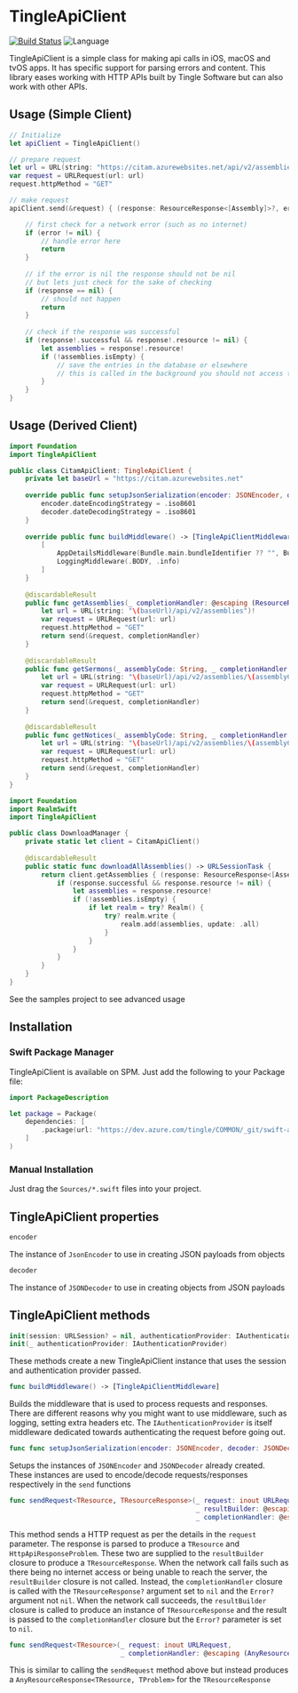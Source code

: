 # TingleApiClient


[![Build Status](https://dev.azure.com/tingle/COMMON/_apis/build/status/Swift%20-%20ApiClients?branchName=master)](https://dev.azure.com/tingle/COMMON/_build/latest?definitionId=239&branchName=master)
![Language](https://img.shields.io/badge/language-Swift%205.0-orange.svg)

TingleApiClient is a simple class for making api calls in iOS, macOS and tvOS apps. It has specific support for parsing errors and content.
This library eases working with HTTP APIs built by Tingle Software but can also work with other APIs.

## Usage (Simple Client)

```swift
// Initialize
let apiClient = TingleApiClient()

// prepare request
let url = URL(string: "https://citam.azurewebsites.net/api/v2/assemblies")!
var request = URLRequest(url: url)
request.httpMethod = "GET"

// make request
apiClient.send(&request) { (response: ResourceResponse<[Assembly]>?, error: Error?) in

    // first check for a network error (such as no internet)
    if (error != nil) {
        // handle error here
        return
    }
    
    // if the error is nil the response should not be nil
    // but lets just check for the sake of checking
    if (response == nil) {
        // should not happen
        return
    }
    
    // check if the response was successful
    if (response!.successful && response!.resource != nil) {
        let assemblies = response!.resource!
        if (!assemblies.isEmpty) {
            // save the entries in the database or elsewhere
            // this is called in the background you should not access the UI thread directly without a dispatcher
        }
    }
}
```

## Usage (Derived Client)

```swift
import Foundation
import TingleApiClient

public class CitamApiClient: TingleApiClient {
    private let baseUrl = "https://citam.azurewebsites.net"
    
    override public func setupJsonSerialization(encoder: JSONEncoder, decoder: JSONDecoder) {
        encoder.dateEncodingStrategy = .iso8601
        decoder.dateDecodingStrategy = .iso8601
    }
    
    override public func buildMiddleware() -> [TingleApiClientMiddleware] {
        [
            AppDetailsMiddleware(Bundle.main.bundleIdentifier ?? "", Bundle.main.shortBundleVersion, Bundle.main.shortBundleVersion),
            LoggingMiddleware(.BODY, .info)
        ]
    }
    
    @discardableResult
    public func getAssemblies(_ completionHandler: @escaping (ResourceResponse<[Assembly]>?, error: Error?) -> Void) -> URLSessionTask {
        let url = URL(string: "\(baseUrl)/api/v2/assemblies")!
        var request = URLRequest(url: url)
        request.httpMethod = "GET"
        return send(&request, completionHandler)
    }
    
    @discardableResult
    public func getSermons(_ assemblyCode: String, _ completionHandler: @escaping (ResourceResponse<[Sermon]>?, error: Error?) -> Void) -> URLSessionTask {
        let url = URL(string: "\(baseUrl)/api/v2/assemblies/\(assemblyCode)/sermons")!
        var request = URLRequest(url: url)
        request.httpMethod = "GET"
        return send(&request, completionHandler)
    }
    
    @discardableResult
    public func getNotices(_ assemblyCode: String, _ completionHandler: @escaping (ResourceResponse<[Notice]>?, error: Error?) -> Void) -> URLSessionTask {
        let url = URL(string: "\(baseUrl)/api/v2/assemblies/\(assemblyCode)/notices")!
        var request = URLRequest(url: url)
        request.httpMethod = "GET"
        return send(&request, completionHandler)
    }
}
```

```swift
import Foundation
import RealmSwift
import TingleApiClient

public class DownloadManager {
    private static let client = CitamApiClient()
    
    @discardableResult
    public static func downloadAllAssemblies() -> URLSessionTask {
        return client.getAssemblies { (response: ResourceResponse<[Assembly]>) in
            if (response.successful && response.resource != nil) {
                let assemblies = response.resource!
                if (!assemblies.isEmpty) {
                    if let realm = try? Realm() {
                        try? realm.write {
                            realm.add(assemblies, update: .all)
                        }
                    }
                }
            }
        }
    }
}
```

See the samples project to see advanced usage

## Installation

### Swift Package Manager

TingleApiClient is available on SPM. Just add the following to your Package file:

```swift
import PackageDescription

let package = Package(
    dependencies: [
        .package(url: "https://dev.azure.com/tingle/COMMON/_git/swift-apiclients", from: 0.2.0)
    ]
)
```

### Manual Installation

Just drag the `Sources/*.swift` files into your project.

## TingleApiClient properties

```swift
encoder
```

The instance of `JsonEncoder` to use in creating JSON payloads from objects

```swift
decoder
```

The instance of `JSONDecoder` to use in creating objects from JSON payloads

## TingleApiClient methods

```swift
init(session: URLSession? = nil, authenticationProvider: IAuthenticationProvider? = nil)
init(_ authenticationProvider: IAuthenticationProvider)
```

These methods create a new TingleApiClient instance that uses the session and authentication provider passed.

```swift
func buildMiddleware() -> [TingleApiClientMiddleware]
```

Builds the middleware that is used to process requests and responses. There are different reasons why you might want to use middleware, such as logging, setting extra headers etc.
The `IAuthenticationProvider` is itself middleware dedicated towards authenticating the request before going out.

```swift
func func setupJsonSerialization(encoder: JSONEncoder, decoder: JSONDecoder)
```

Setups the instances of  `JSONEncoder` and `JSONDecoder` already created. These instances are used to encode/decode requests/responses respectively in the `send` functions

```swift
func sendRequest<TResource, TResourceResponse>(_ request: inout URLRequest,
                                               _ resultBuilder: @escaping (Int, Any, TResource?, HttpApiResponseProblem?) -> TResourceResponse,
                                               _ completionHandler: @escaping (TResourceResponse?, Error?) -> Void) -> URLSessionTask
```

This method sends a HTTP request as per the details in the `request` parameter. The response is parsed to produce a `TResource` and  `HttpApiResponseProblem`.
These two are supplied to the `resultBuilder`  closure to produce a `TResourceResponse`.
When the network call fails such as there being no internet access or being unable to reach the server, the `resultBuilder` closure is not called. Instead,
the `completionHandler` closure is called with the `TResourceResponse?` argument set to `nil` and the `Error?` argument not `nil`.
When the network call succeeds, the `resultBuilder` closure is called to produce an instance of `TResourceResponse` and the result is passed to the
`completionHandler` closure but the `Error?` parameter is set to `nil`.

```swift
func sendRequest<TResource>(_ request: inout URLRequest,
                            _ completionHandler: @escaping (AnyResourceResponse<TResource>?, Error?) -> Void) -> URLSessionTask
```

This is similar to calling the `sendRequest` method above but instead produces a `AnyResourceResponse<TResource, TProblem>`  for the `TResourceResponse`
